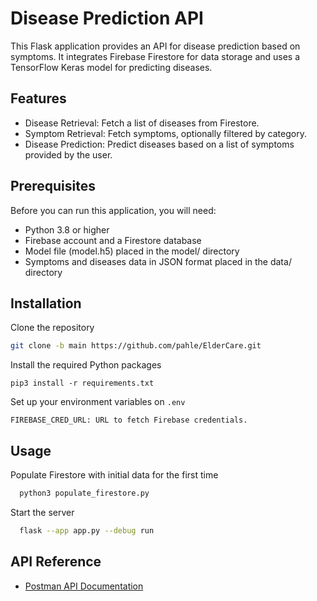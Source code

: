 # Disease Prediction API
This Flask application provides an API for disease prediction based on symptoms. It integrates Firebase Firestore for data storage and uses a TensorFlow Keras model for predicting diseases.




## Features
- Disease Retrieval: Fetch a list of diseases from Firestore.
- Symptom Retrieval: Fetch symptoms, optionally filtered by category.
- Disease Prediction: Predict diseases based on a list of symptoms provided by the user.
## Prerequisites
Before you can run this application, you will need:

- Python 3.8 or higher
- Firebase account and a Firestore database
- Model file (model.h5) placed in the model/ directory
- Symptoms and diseases data in JSON format placed in the data/ directory
## Installation

Clone the repository
```bash
git clone -b main https://github.com/pahle/ElderCare.git
```

Install the required Python packages
```
pip3 install -r requirements.txt
```

Set up your environment variables on `.env`
```
FIREBASE_CRED_URL: URL to fetch Firebase credentials.
```





## Usage

Populate Firestore with initial data for the first time
```bash
  python3 populate_firestore.py
```

Start the server
```bash
  flask --app app.py --debug run
```

## API Reference

* [Postman API Documentation](https://documenter.getpostman.com/view/20222142/2sA3XPChjx "more info")

